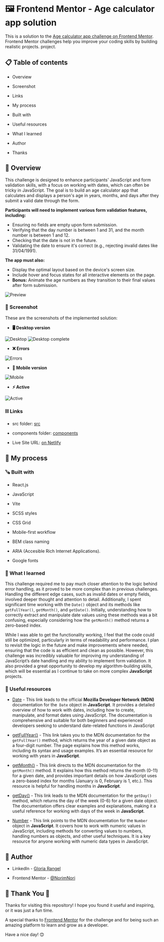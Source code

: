 # 🖼 Frontend Mentor - Age calculator app solution

This is a solution to the [Age calculator app challenge on Frontend Mentor](https://www.frontendmentor.io/challenges/age-calculator-app-dF9DFFpj-Q). Frontend Mentor challenges help you improve your coding skills by building realistic projects. project.

##  📋 Table of contents

-  Overview

-  Screenshot

-  Links

-  My process

-  Built with

-  Useful resources

- What I learned

-  Author

-  Thanks

##  📖 Overview

This challenge is designed to enhance participants' JavaScript and form validation skills, with a focus on working with dates, which can often be tricky in JavaScript. The goal is to build an age calculator app that calculates and displays a person's age in years, months, and days after they submit a valid date through the form.

**Participants will need to implement various form validation features, including:**

- Ensuring no fields are empty upon form submission.
- Verifying that the day number is between 1 and 31, and the month number is between 1 and 12.
- Checking that the date is not in the future.
- Validating the date to ensure it's correct (e.g., rejecting invalid dates like 31/04/1991).

**The app must also:**

- Display the optimal layout based on the device's screen size.
- Include hover and focus states for all interactive elements on the page.
- **Bonus:** Animate the age numbers as they transition to their final values after form submission.

![Preview](./src/assets/images/desktop-preview.jpg)

###  📸 Screenshot

These are the screenshots of the implemented solution:

-  **🖥️ Desktop version**

![Desktop](./src/assets/images/age_desktop.png)
![Desktop complete](./src/assets/images/age_complete.png)

-  **❌ Errors**  

![Errors](./src/assets/images/age_error.png)

-  **📱 Mobile version**

![Mobile](./src/assets/images/age_mobile.png)

-  **⚡ Active**  

![Active](./src/assets/images/age_active.png)

###  ⛓️ Links

-  src folder: [src](https://github.com/NorimNori/age-calculator-gap/tree/main/src)

-  components folder: [components](https://github.com/NorimNori/age-calculator-gap/tree/main/src/components)

-  Live Site URL: [on Netlify](https://age-calculator-gap-by-gr.netlify.app/)

##  📌 My process

###  🪚 Built with

-  React.js

-  JavaScript

-  Vite

-  SCSS styles

-  CSS Grid

-  Mobile-first workflow

-  BEM class naming 

-  ARIA (Accesible Rich Internet Applications).

-  Google fonts

###  🔬 What I learned

This challenge required me to pay much closer attention to the logic behind error handling, as it proved to be more complex than in previous challenges. Handling the different edge cases, such as invalid dates or empty fields, involved deeper thought and attention to detail. Additionally, I spent significant time working with the `Date()` object and its methods like `getFullYear()`, `getMonth()`, and `getDate()`. Initially, understanding how to correctly extract and manipulate date values using these methods was a bit confusing, especially considering how the `getMonth()` method returns a zero-based index.

While I was able to get the functionality working, I feel that the code could still be optimized, particularly in terms of readability and performance. I plan to revisit the logic in the future and make improvements where needed, ensuring that the code is as efficient and clean as possible. However, this challenge was incredibly valuable for improving my understanding of JavaScript’s date handling and my ability to implement form validation. It also provided a great opportunity to develop my algorithm-building skills, which will be essential as I continue to take on more complex **JavaScript** projects.

###  📝 Useful resources
-  [Date](https://developer.mozilla.org/es/docs/Web/JavaScript/Reference/Global_Objects/Date) -  This link leads to the official **Mozilla Developer Network (MDN)** documentation for the` Date` object in **JavaScript**. It provides a detailed overview of how to work with dates, including how to create, manipulate, and format dates using JavaScript. The documentation is comprehensive and suitable for both beginners and experienced developers seeking to understand date-related functions in JavaScript

-  [getFullYear()](https://developer.mozilla.org/es/docs/Web/JavaScript/Reference/Global_Objects/Date/getFullYear) -   This link takes you to the MDN documentation for the `getFullYear()` method, which returns the year of a given date object as a four-digit number. The page explains how this method works, including its syntax and usage examples. It’s an essential resource for working with years in **JavaScript**.

-  [getMonth()](https://developer.mozilla.org/es/docs/Web/JavaScript/Reference/Global_Objects/Date/getMonth) -  This link directs to the MDN documentation for the `getMonth()` method. It explains how this method returns the month (0-11) for a given date, and provides important details on how JavaScript uses a zero-based index for months (January is 0, February is 1, etc.). This resource is helpful for handling months in **JavaScript**.

-  [getDay()](https://developer.mozilla.org/es/docs/Web/JavaScript/Reference/Global_Objects/Date/getDay) -  This link leads to the MDN documentation for the `getDay()` method, which returns the day of the week (0-6) for a given date object. The documentation offers clear examples and explanations, making it a useful reference for working with days of the week in **JavaScript**.

-  [Number](https://developer.mozilla.org/en-US/docs/Web/JavaScript/Reference/Global_Objects/Number) -  This link points to the MDN documentation for the `Number` object in **JavaScript**. It covers how to work with numeric values in JavaScript, including methods for converting values to numbers, handling numbers as objects, and other useful techniques. It is a key resource for anyone working with numeric data types in JavaScript.

##  👋 Author

-  LinkedIn - [Gloria Rangel](https://www.linkedin.com/in/gloria-rangel-06b960306/)

-  Frontend Mentor - [@NorimNori](https://www.frontendmentor.io/profile/NorimNori)


##  🌟 Thank You 🌟

Thanks for visiting this repository! I hope you found it useful and inspiring, or it was just a fun time.

A special thanks to [Frontend Mentor](https://www.frontendmentor.io) for the challenge and for being such an amazing platform to learn and grow as a developer.

Have a nice day! 😊
